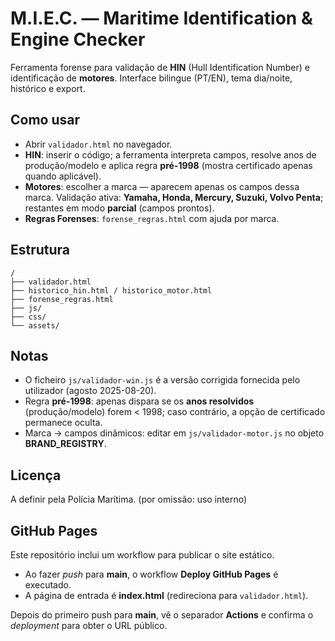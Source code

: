 # M.I.E.C. — Maritime Identification & Engine Checker

Ferramenta forense para validação de **HIN** (Hull Identification Number) e identificação de **motores**.
Interface bilingue (PT/EN), tema dia/noite, histórico e export.

## Como usar
- Abrir `validador.html` no navegador.
- **HIN**: inserir o código; a ferramenta interpreta campos, resolve anos de produção/modelo e aplica regra **pré-1998** (mostra certificado apenas quando aplicável).
- **Motores**: escolher a marca — aparecem apenas os campos dessa marca. Validação ativa: **Yamaha, Honda, Mercury, Suzuki, Volvo Penta**; restantes em modo **parcial** (campos prontos).  
- **Regras Forenses**: `forense_regras.html` com ajuda por marca.

## Estrutura
```
/
├── validador.html
├── historico_hin.html / historico_motor.html
├── forense_regras.html
├── js/
├── css/
└── assets/
```

## Notas
- O ficheiro `js/validador-win.js` é a versão corrigida fornecida pelo utilizador (agosto 2025-08-20).
- Regra **pré-1998**: apenas dispara se os **anos resolvidos** (produção/modelo) forem < 1998; caso contrário, a opção de certificado permanece oculta.
- Marca → campos dinâmicos: editar em `js/validador-motor.js` no objeto **BRAND_REGISTRY**.

## Licença
A definir pela Polícia Marítima. (por omissão: uso interno)


## GitHub Pages
Este repositório inclui um workflow para publicar o site estático.
- Ao fazer *push* para **main**, o workflow **Deploy GitHub Pages** é executado.
- A página de entrada é **index.html** (redireciona para `validador.html`).

Depois do primeiro push para **main**, vê o separador **Actions** e confirma o *deployment* para obter o URL público.

